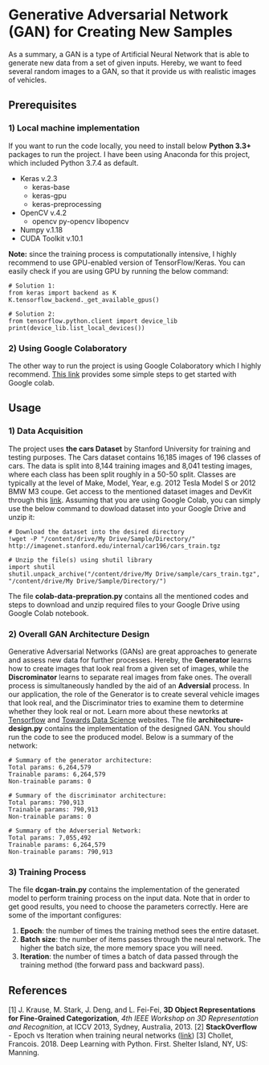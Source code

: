 # Generative Adversarial Network (GAN) for Creating New Samples

As a summary, a GAN is a type of Artificial Neural Network that is able to generate new data from a set of given inputs. Hereby, we want to feed several random images to a GAN, so that it provide us with realistic images of vehicles.

## Prerequisites
### 1) Local machine implementation
If you want to run the code locally, you need to install below **Python 3.3+** packages to run the project. I have been using Anaconda for this project, which included Python 3.7.4 as default.
- Keras v.2.3
	- keras-base
	- keras-gpu
	- keras-preprocessing
- OpenCV v.4.2
	- opencv
	py-opencv
	libopencv
- Numpy v.1.18
- CUDA Toolkit v.10.1

**Note:** since the training process is computationally intensive, I highly recommend to use GPU-enabled version of TensorFlow/Keras. You can easily check if you are using GPU by running the below command:

    # Solution 1:
    from keras import backend as K
    K.tensorflow_backend._get_available_gpus()

    # Solution 2:
    from tensorflow.python.client import device_lib
    print(device_lib.list_local_devices())

### 2) Using Google Colaboratory
The other way to run the project is using Google Colaboratory which I highly recommend. [This link](https://towardsdatascience.com/getting-started-with-google-colab-f2fff97f594c "This link") provides some simple steps to get started with Google colab.

## Usage

### 1) Data Acquisition
The project uses **the cars Dataset** by Stanford University for training and testing purposes. The Cars dataset contains 16,185 images of 196 classes of cars. The data is split into 8,144 training images and 8,041 testing images, where each class has been split roughly in a 50-50 split. Classes are typically at the level of Make, Model, Year, e.g. 2012 Tesla Model S or 2012 BMW M3 coupe. Get access to the mentioned dataset images and DevKit through this [link](https://ai.stanford.edu/~jkrause/cars/car_dataset.html "link").
Assuming that you are using Google Colab, you can simply use the below command to dowload dataset into your Google Drive and unzip it:

    # Download the dataset into the desired directory
    !wget -P "/content/drive/My Drive/Sample/Directory/" http://imagenet.stanford.edu/internal/car196/cars_train.tgz
	
	# Unzip the file(s) using shutil library
	import shutil
	shutil.unpack_archive("/content/drive/My Drive/sample/cars_train.tgz", "/content/drive/My Drive/Sample/Directory/")

The file **colab-data-prepration.py** contains all the mentioned codes and steps to download and unzip required files to your Google Drive using Google Colab notebook.

### 2) Overall GAN Architecture Design
Generative Adversarial Networks (GANs) are great approaches to generate and assess new data for further processes. Hereby, the **Generator** learns how to create images that look real from a given set of images, while the **Discrominator** learns to separate real images from fake ones. The overall process is simultaneously handled by the aid of an **Adversial** process. In our application, the role of the Generator is to create several vehicle images that look real, and the Discriminator tries to examine them to determine whether they look real or not. Learn more about these newtorks at [Tensorflow](https://www.tensorflow.org/tutorials/generative/dcgan "Tensorflow") and [Towards Data Science](https://towardsdatascience.com/generative-adversarial-network-gan-for-dummies-a-step-by-step-tutorial-fdefff170391 "Towards Data Science") websites. The file **architecture-design.py** contains the implementation of the designed GAN. You should run the code to see the produced model. Below is a summary of the network:

    # Summary of the generator architecture:
    Total params: 6,264,579
    Trainable params: 6,264,579
    Non-trainable params: 0

    # Summary of the discriminator architecture:
    Total params: 790,913
    Trainable params: 790,913
    Non-trainable params: 0

    # Summary of the Adverserial Network:
    Total params: 7,055,492
    Trainable params: 6,264,579
    Non-trainable params: 790,913


### 3) Training Process

The file **dcgan-train.py** contains the implementation of the generated model to perform training process on the input data. Note that in order to get good results, you need to choose the parameters correctly. Here are some of the important configures:
1. **Epoch**: the number of times the training method sees the entire dataset.
2. **Batch size**: the number of items passes through the neural network. The higher the batch size, the more memory space you will need.
3. **Iteration**: the number of times a batch of data passed through the training method (the forward pass and backward pass).


## References
 [1] J. Krause, M. Stark, J. Deng, and L. Fei-Fei, **3D Object Representations for Fine-Grained Categorization**, *4th IEEE Workshop on 3D Representation and Recognition*, at ICCV 2013, Sydney, Australia, 2013.
 [2] **StackOverflow** - Epoch vs Iteration when training neural networks ([link](https://stackoverflow.com/questions/4752626/epoch-vs-iteration-when-training-neural-networks "link"))
 [3] Chollet, Francois. 2018. Deep Learning with Python. First. Shelter Island, NY, US: Manning.
